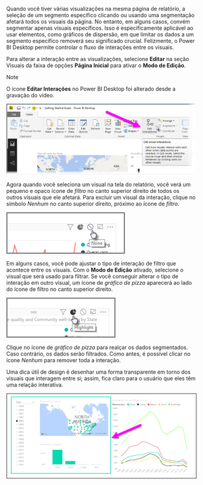 Quando você tiver várias visualizações na mesma página de relatório, a seleção de um segmento específico clicando ou usando uma segmentação afetará todos os visuais da página. No entanto, em alguns casos, convém segmentar apenas visuais específicos. Isso é especificamente aplicável ao usar elementos, como gráficos de dispersão, em que limitar os dados a um segmento específico removerá seu significado crucial. Felizmente, o Power BI Desktop permite controlar o fluxo de interações entre os visuais.

Para alterar a interação entre as visualizações, selecione **Editar** na seção Visuais da faixa de opções **Página Inicial** para ativar o **Modo de Edição**.

>[!NOTE]
>O ícone **Editar Interações** no Power BI Desktop foi alterado desde a gravação do vídeo.
> 
> 

![](media/3-11a-create-interaction-between-visualizations/3-11a_1.png)

Agora quando você seleciona um visual na tela do relatório, você verá um pequeno e opaco ícone de *filtro* no canto superior direito de todos os outros visuais que ele afetará. Para excluir um visual da interação, clique no símbolo *Nenhum* no canto superior direito, próximo ao ícone de *filtro*.

![](media/3-11a-create-interaction-between-visualizations/3-11a_2.png)

Em alguns casos, você pode ajustar o tipo de interação de filtro que acontece entre os visuais. Com o **Modo de Edição** ativado, selecione o visual que será usado para filtrar. Se você conseguir alterar o tipo de interação em outro visual, um ícone de *gráfico de pizza* aparecerá ao lado do ícone de filtro no canto superior direito.

![](media/3-11a-create-interaction-between-visualizations/3-11a_3.png)

Clique no ícone de *gráfico de pizza* para realçar os dados segmentados. Caso contrário, os dados serão filtrados. Como antes, é possível clicar no ícone *Nenhum* para remover toda a interação.

Uma dica útil de design é desenhar uma forma transparente em torno dos visuais que interagem entre si; assim, fica claro para o usuário que eles têm uma relação interativa.

![](media/3-11a-create-interaction-between-visualizations/3-11a_4.png)

